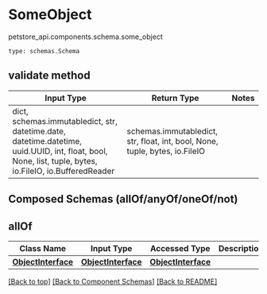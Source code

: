 # SomeObject
petstore_api.components.schema.some_object
```
type: schemas.Schema
```

## validate method
Input Type | Return Type | Notes
------------ | ------------- | -------------
dict, schemas.immutabledict, str, datetime.date, datetime.datetime, uuid.UUID, int, float, bool, None, list, tuple, bytes, io.FileIO, io.BufferedReader | schemas.immutabledict, str, float, int, bool, None, tuple, bytes, io.FileIO |

## Composed Schemas (allOf/anyOf/oneOf/not)
## allOf
Class Name | Input Type | Accessed Type | Description | Notes
---------- | ---------- | ------------- | ----------- | -----
[**ObjectInterface**](object_interface.md) | [**ObjectInterface**](object_interface.md) | [**ObjectInterface**](object_interface.md) |  |

[[Back to top]](#top) [[Back to Component Schemas]](../../../README.md#Component-Schemas) [[Back to README]](../../../README.md)
